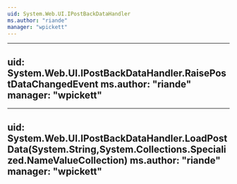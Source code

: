 ```yaml
---
uid: System.Web.UI.IPostBackDataHandler
ms.author: "riande"
manager: "wpickett"
---
```


---
uid: System.Web.UI.IPostBackDataHandler.RaisePostDataChangedEvent
ms.author: "riande"
manager: "wpickett"
---

---
uid: System.Web.UI.IPostBackDataHandler.LoadPostData(System.String,System.Collections.Specialized.NameValueCollection)
ms.author: "riande"
manager: "wpickett"
---
